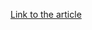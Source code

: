 [Link to the article](https://zscaler.com/blogs/security-research/dreambus-botnet-technical-analysis)
